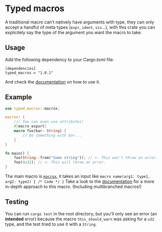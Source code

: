 # Typed macros
A traditional macro can't natively have arguments with type, they can only
accept a handful of meta types (`expr`, `ident`, `vis`...), with this crate
you can explicitely say the type of the argument you want the macro to take.

## Usage

Add the following dependency to your Cargo.toml file:

```
[dependencies]
typed_macros = "1.0.1"
```

And check the [documentation](https://docs.rs/typed_macros/latest/typed_macros/) on how to use it.

## Example

```rust
use typed_macros::macrox;

macrox! {
	/// You can even use attributes!
	#[macro_export]
	macro foo(bar: String) {
		// Do something with bar...
	}
}

fn main() {
	foo(String::from("Some string")); // <- This won't throw an error.
	foo(9u32); // <- This will throw an error.
}
```

The main macro is [`macrox`][macrox], it takes an input like `macro name(arg1: type1, arg2: type2) { /* Code */ }` Take a look to the [documentation][macrox] for a more in-depth approach to this macro. (Including multibranched macros!)



## Testing

You can run `cargo test` in the root directory, but you'll only see an error (an **intended** error) because the macro `this_should_warn` was asking for a `u32` type, and the test tried to use it with a `String`.

[macrox]: macro.macrox.html
